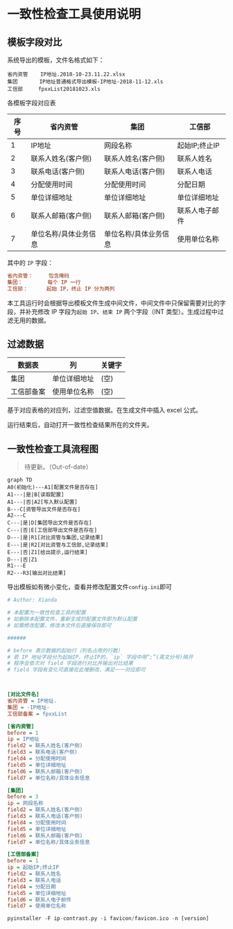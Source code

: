 # 一致性检查工具使用说明

## 模板字段对比

系统导出的模板，文件名格式如下：

```
省内资管    IP地址.2018-10-23.11.22.xlsx
集团       IP地址普通格式导出模板-IP地址-2018-11-12.xls
工信部     fpxxList20181023.xls
```

各模板字段对应表


| 序号 | 省内资管              | 集团                  | 工信部         |
| ---- | --------------------- | --------------------- | -------------- |
| 1    | IP地址                | 网段名称              | 起始IP;终止IP  |
| 2    | 联系人姓名(客户侧)    | 联系人姓名(客户侧)    | 联系人姓名     |
| 3    | 联系电话(客户侧)      | 联系人电话(客户侧)    | 联系人电话     |
| 4    | 分配使用时间          | 分配使用时间          | 分配日期       |
| 5    | 单位详细地址          | 单位详细地址          | 单位详细地址   |
| 6    | 联系人邮箱(客户侧)    | 联系人邮箱(客户侧)    | 联系人电子邮件 |
| 7    | 单位名称/具体业务信息 | 单位名称/具体业务信息 | 使用单位名称   |

其中的 `IP` 字段：

```ini
省内资管：     包含掩码
集团：        每个 IP 一行
工信部：      起始 IP，终止 IP 分为两列
```

本工具运行时会根据导出模板文件生成中间文件，中间文件中只保留需要对比的字段，并补充修改 IP 字段为`起始 IP`、`结束 IP` 两个字段（INT 类型）。生成过程中过滤无用的数据。

## 过滤数据

| 数据表     | 列           | 关键字 |
| ---------- | ------------ | ------ |
| 集团       | 单位详细地址 | (空)   |
| 工信部备案 | 使用单位名称 | (空)   |

基于对应表格的对应列，过滤空值数据。在生成文件中插入 excel 公式。

运行结束后，自动打开一致性检查结果所在的文件夹。

## 一致性检查工具流程图

> 待更新。（Out-of-date）

```mermaid
graph TD
A0(初始化)---A1[配置文件是否存在]
A1---|是|B[读取配置]
A1---|否|A2[写入默认配置]
B---C[资管导出文件是否存在]
A2---C
C---|是|D[集团导出文件是否存在]
C---|否|E[工信部导出文件是否存在]
D---|是|R1[对比资管与集团,记录结果]
E---|是|R2[对比资管与工信部,记录结果]
E---|否|Z1[给出提示,运行结束]
D---|否|Z1
R1---E
R2---R3[输出对比结果]
```

导出模板如有微小变化，查看并修改配置文件`config.ini`即可

```ini
# Author: Xianda

# 本配置为一致性检查工具的配置
# 如删除本配置文件，重新生成的配置文件即为默认配置
# 如需修改配置，修改本文件后直接保存即可

######

# before 表示数据的起始行（列名占用的行数）
# 若 IP 地址字段分为起始IP、终止IP的，`ip` 字段中用“;”(英文分号)隔开
# 程序会依次对 field 字段进行对比并输出对比结果
# field 字段有变化可直接在此增删改，满足一一对应即可



[对比文件名]
省内资管 = IP地址.
集团 = -IP地址-
工信部备案 = fpxxList

[省内资管]
before = 1
ip = IP地址
field2 = 联系人姓名(客户侧)
field3 = 联系电话(客户侧)
field4 = 分配使用时间
field5 = 单位详细地址
field6 = 联系人邮箱(客户侧)
field7 = 单位名称/具体业务信息

[集团]
before = 3
ip = 网段名称
field2 = 联系人姓名(客户侧)
field3 = 联系人电话(客户侧)
field4 = 分配使用时间
field5 = 单位详细地址
field6 = 联系人邮箱(客户侧)
field7 = 单位名称/具体业务信息

[工信部备案]
before = 1
ip = 起始IP;终止IP
field2 = 联系人姓名
field3 = 联系人电话
field4 = 分配日期
field5 = 单位详细地址
field6 = 联系人电子邮件
field7 = 使用单位名称
```



```python
pyinstaller -F ip-contrast.py -i favicon/favicon.ico -n [version]
```

